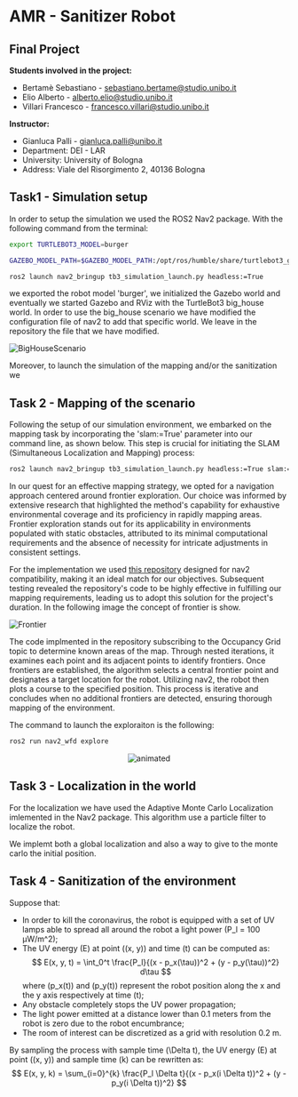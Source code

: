 
# AMR - Sanitizer Robot

## Final Project 

**Students involved in the project:**
- Bertamè Sebastiano - sebastiano.bertame@studio.unibo.it
- Elio Alberto - alberto.elio@studio.unibo.it
- Villari Francesco - francesco.villari@studio.unibo.it


**Instructor:**
- Gianluca Palli - gianluca.palli@unibo.it
- Department: DEI - LAR
- University: University of Bologna
- Address: Viale del Risorgimento 2, 40136 Bologna



##  Task1 - Simulation setup
In order to setup the simulation we used the ROS2 Nav2 package. With the following command from the terminal:

```Bash
export TURTLEBOT3_MODEL=burger

GAZEBO_MODEL_PATH=$GAZEBO_MODEL_PATH:/opt/ros/humble/share/turtlebot3_gazebo/models

ros2 launch nav2_bringup tb3_simulation_launch.py headless:=True
```
we exported the robot model 'burger', we initialized the Gazebo world and eventually we started Gazebo and RViz with the TurtleBot3 big_house world.
In order to use the big_house scenario we have modified the configuration file of nav2 to add that specific world. We leave in the repository the file that we have modified.

![BigHouseScenario](https://hackmd.io/_uploads/By5pfY9iT.png)

Moreover, to launch the simulation of the mapping and/or the sanitization we 

## Task 2 - Mapping of the scenario
Following the setup of our simulation environment, we embarked on the mapping task by incorporating the 'slam:=True' parameter into our command line, as shown below. This step is crucial for initiating the SLAM (Simultaneous Localization and Mapping) process:

```Bash
ros2 launch nav2_bringup tb3_simulation_launch.py headless:=True slam:=True
```

In our quest for an effective mapping strategy, we opted for a navigation approach centered around frontier exploration. Our choice was informed by extensive research that highlighted the method's capability for exhaustive environmental coverage and its proficiency in rapidly mapping areas. Frontier exploration stands out for its applicability in environments populated with static obstacles, attributed to its minimal computational requirements and the absence of necessity for intricate adjustments in consistent settings.

For the implementation we used [this repository](https://github.com/SeanReg/nav2_wavefront_frontier_exploration) designed for nav2 compatibility, making it an ideal match for our objectives. Subsequent testing revealed the repository's code to be highly effective in fulfilling our mapping requirements, leading us to adopt this solution for the project's duration.
In the following image the concept of frontier is show.

![Frontier](https://hackmd.io/_uploads/Hk6UjK9sp.png)

The code implmented in the repository subscribing to the Occupancy Grid topic to determine known areas of the map. Through nested iterations, it examines each point and its adjacent points to identify frontiers. Once frontiers are established, the algorithm selects a central frontier point and designates a target location for the robot. Utilizing nav2, the robot then plots a course to the specified position. This process is iterative and concludes when no additional frontiers are detected, ensuring thorough mapping of the environment.

The command to launch the exploraiton is the following:

```Bash
ros2 run nav2_wfd explore
```
<p align="center"><img src=Images/mapping.gif alt="animated" /></p>


## Task 3 - Localization in the world 
For the localization we have used the Adaptive Monte Carlo Localization imlemented in the Nav2 package.
This algorithm use a particle filter to localize the robot.

We implemt both a global localization and also a way to give to the monte carlo the initial position.

## Task 4 - Sanitization of the environment
Suppose that:
- In order to kill the coronavirus, the robot is equipped with a set of UV lamps able to spread all around the robot a light power \(P_l = 100 µW/m^2\);
- The UV energy \(E\) at point \((x, y)\) and time \(t\) can be computed as:
  $$
  E(x, y, t) = \int_0^t \frac{P_l}{(x - p_x(\tau))^2 + (y - p_y(\tau))^2} d\tau
  $$
  where \(p_x(t)\) and \(p_y(t)\) represent the robot position along the x and the y axis respectively at time \(t\);
- Any obstacle completely stops the UV power propagation;
- The light power emitted at a distance lower than 0.1 meters from the robot is zero due to the robot encumbrance;
- The room of interest can be discretized as a grid with resolution 0.2 m. 

By sampling the process with sample time \(\Delta t\), the UV energy \(E\) at point \((x, y)\) and sample time \(k\) can be rewritten as:
  $$
  E(x, y, k) = \sum_{i=0}^{k} \frac{P_l \Delta t}{(x - p_x(i \Delta t))^2 + (y - p_y(i \Delta t))^2}
  $$

